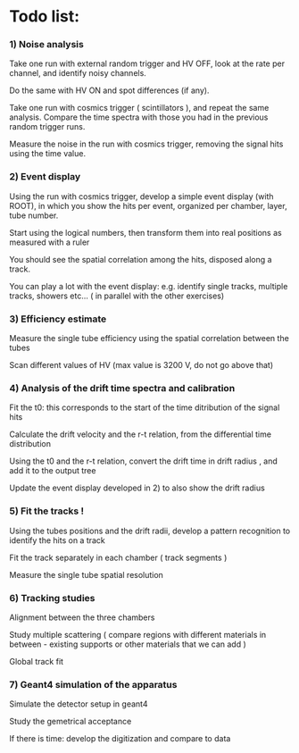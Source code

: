 # Todo list:

### 1) Noise analysis
Take one run with external random trigger and HV OFF, look at the rate per channel, and identify noisy channels. 

Do the same with HV ON and spot differences (if any).

Take one run with cosmics trigger ( scintillators ), and repeat the same analysis.
Compare the time spectra with those you had in the previous random trigger runs. 

Measure the noise in the run with cosmics trigger, removing the signal hits using the time value.

### 2) Event display

Using the run with cosmics trigger, develop a simple event display (with ROOT), in which you show the hits per event, organized per chamber, layer, tube number.

Start using the logical numbers, then transform them into real positions as measured with a ruler

You should see the spatial correlation among the hits, disposed along a track.

You can play a lot with the event display: e.g. identify single tracks, multiple tracks, showers etc...   ( in parallel with the other exercises) 

### 3) Efficiency estimate

Measure the single tube efficiency using the spatial correlation between the tubes 

Scan different values of HV (max value is 3200 V, do not go above that) 

### 4) Analysis of the drift time spectra and calibration

Fit the t0: this corresponds to the start of the time ditribution of the signal hits

Calculate the drift velocity and the r-t relation, from the differential time distribution 

Using the t0 and the r-t relation, convert the drift time in drift radius , and add it to the output tree

Update the event display developed in 2) to also show the drift radius

### 5) Fit the tracks !

Using the tubes positions and the drift radii, develop a pattern recognition to identify the hits on a track

Fit the track separately in each chamber ( track segments )

Measure the single tube spatial resolution

### 6) Tracking studies

Alignment between the three chambers

Study multiple scattering ( compare regions with different materials in between - existing supports or other materials that we can add ) 

Global track fit

### 7) Geant4 simulation of the apparatus

Simulate the detector setup in geant4

Study the gemetrical acceptance

If there is time: develop the digitization and compare to data 












